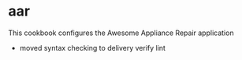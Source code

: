 # aar

This cookbook configures the Awesome Appliance Repair application
- moved syntax checking to delivery verify lint
